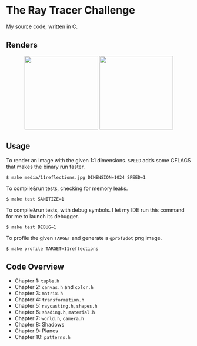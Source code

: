 # The Ray Tracer Challenge

My source code, written in C.

## Renders

<p float="left" align="middle">
  <a href="media/7world.jpg"><img src="media/thumbs/7world.jpg" width="200" /></a>
  <a href="media/9plane.jpg"><img src="media/thumbs/9plane.jpg" width="200" /></a>
</p>

## Usage

To render an image with the given 1:1 dimensions. `SPEED` adds some CFLAGS that makes the binary run faster.

``` shellsession
$ make media/11reflections.jpg DIMENSION=1024 SPEED=1
```

To compile&run tests, checking for memory leaks.

``` shellsession
$ make test SANITIZE=1
```

To compile&run tests, with debug symbols. I let my IDE run this command for me to launch its debugger.

``` shellsession
$ make test DEBUG=1
```

To profile the given `TARGET` and generate a `gprof2dot` png image.

``` shellsession
$ make profile TARGET=11reflections
```

## Code Overview

- Chapter 1: `tuple.h`
- Chapter 2: `canvas.h` and `color.h`
- Chapter 3: `matrix.h`
- Chapter 4: `transformation.h`
- Chapter 5: `raycasting.h`, `shapes.h`
- Chapter 6: `shading.h`, `material.h`
- Chapter 7: `world.h`, `camera.h`
- Chapter 8: Shadows
- Chapter 9: Planes
- Chapter 10: `patterns.h`

